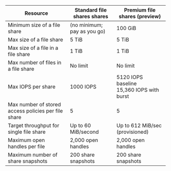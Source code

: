 | Resource | Standard file shares shares | Premium file shares (preview) |
|----------|---------------|------------------------------------------|
| Minimum size of a file share | (no minimum; pay as you go) | 100 GiB |
| Max size of a file share | 5 TiB | 5 TiB |
| Max size of a file in a file share | 1 TiB | 1 TiB |
| Max number of files in a file share | No limit | No limit |
| Max IOPS per share | 1000 IOPS | 5120 IOPS baseline<br />15,360 IOPS with burst |
| Max number of stored access policies per file share | 5 | 5 |
| Target throughput for single file share | Up to 60 MiB/second | Up to 612 MiB/sec (provisioned) |
| Maximum open handles per file | 2,000 open handles | 2,000 open handles |
| Maximum number of share snapshots | 200 share snapshots | 200 share snapshots |
